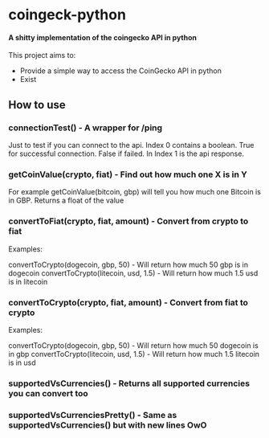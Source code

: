 # coingeck-python
#### A shitty implementation of the coingecko API in python

This project aims to:
- Provide a simple way to access the CoinGecko API in python
- Exist

## How to use

### connectionTest() - A wrapper for /ping
Just to test if you can connect to the api. Index 0 contains a boolean. True for successful connection. False if failed. In Index 1 is the api response.

### getCoinValue(crypto, fiat) - Find out how much one X is in Y
For example getCoinValue(bitcoin, gbp) will tell you how much one Bitcoin is in GBP. Returns a float of the value

### convertToFiat(crypto, fiat, amount) - Convert from crypto to fiat
Examples:

convertToCrypto(dogecoin, gbp, 50) - Will return how much 50 gbp is in dogecoin
convertToCrypto(litecoin, usd, 1.5) - Will return how much 1.5 usd is in litecoin

### convertToCrypto(crypto, fiat, amount) - Convert from fiat to crypto
Examples:

convertToCrypto(dogecoin, gbp, 50) - Will return how much 50 dogecoin is in gbp
convertToCrypto(litecoin, usd, 1.5) - Will return how much 1.5 litecoin is in usd

### supportedVsCurrencies() - Returns all supported currencies you can convert too

### supportedVsCurrenciesPretty() - Same as supportedVsCurrencies() but with new lines OwO
